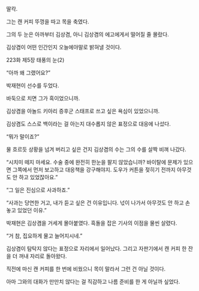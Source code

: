 딸칵.

그는 캔 커피 뚜껑을 따고 목을 축였다.

그의 두 눈은 아까부터 김상겸, 아니 김상겸의 에고에게서 떨어질 줄 몰랐다.

김상겸이 어떤 인간인지 오늘에야말로 밝혀낼 것이다.

223화 제5장 태풍의 눈(2)

“아까 왜 그랬어요?”

박재현이 선수를 두었다.

바둑으로 치면 그가 흑이었으니까.

김상겸을 아놀드 키아리 증후군 스태프로 쓰고 싶은 욕심이 있었으니까.

김상겸도 스스로 백이라는 걸 아는지 대수롭지 않은 표정으로 대응에 나섰다.

“뭐가 말이죠?”

물 흐르듯 상황을 넘겨 버리고 싶은 건지 김상겸의 수는 그의 수를 살짝 비껴 나갔다.

“시치미 떼지 마세요. 수술 중에 완전히 한눈을 팔지 않았습니까? 바이탈에 문제가 있으면 그쪽에서 먼저 보고하고 대응책을 강구해야지. 도우가 커튼을 젖히기 전까지 아무것도 안 하고 있었잖아요.”

“그 일은 진심으로 사과하죠.”

“사과는 당연한 거고, 내가 듣고 싶은 건 이유입니다. 넋이 나가서 아무것도 안 하고 손 놓고 있었던 이유.”

박재현은 김상겸을 거세게 몰아붙였다. 흑돌을 잡은 기사의 이점을 물씬 살렸다.

“거 참, 집요하게 물고 늘어지시네.”

김상겸이 탐탁지 않다는 표정으로 자리에서 일어났다. 그리고 자판기에서 캔 커피 한 잔을 더 꺼내 자리로 돌아왔다.

직전에 마신 캔 커피를 한 번에 비웠으니 목이 말라서 그런 건 아닐 것이다.

아마 그와의 대화가 만만치 않다는 걸 직감하고 나름 준비를 한 게 아닐까 싶었다.